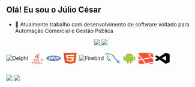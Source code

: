 ## Olá! Eu sou o Júlio César

- 🔭 Atualmente trabalho com desenvolvimento de software voltado para Automação Comercial e Gestão Pública

<div align="center" dir="auto">
  <a href="https://github.com/julioaguillar">
  <img height="180em" src="https://github-readme-stats.vercel.app/api?username=julioaguillar&show_icons=true&theme=dracula">  
  <img height="180em" src="https://github-readme-stats.vercel.app/api/top-langs/?username=julioaguillar&amp;layout=compact&amp;langs_count=7&amp;theme=dracula" style="max-width: 100%;">
</a></div>

<div dir="auto"><br>  
  <img align="center" alt="Delphi" height="30" width="30" src="https://www.embarcadero.com/images/logos/delphi-logo-128.png" style="max-width: 100%;">  
  <img align="center" alt="Java" height="30" width="40" src="https://raw.githubusercontent.com/devicons/devicon/master/icons/java/java-plain.svg" style="max-width: 100%;">
  <img align="center" alt="PHP" height="30" width="40" src="https://raw.githubusercontent.com/devicons/devicon/master/icons/php/php-plain.svg" style="max-width: 100%;">
  <img align="center" alt="HTML" height="30" width="40" src="https://raw.githubusercontent.com/devicons/devicon/master/icons/html5/html5-original.svg" style="max-width: 100%;">  
  <img align="center" alt="Firebird" height="30" width="30" src="https://firebirdsql.org/file/about/firebird-logo-32.png" style="max-width: 100%;">  
  <img align="center" alt="Mysql" height="30" width="40" src="https://raw.githubusercontent.com/devicons/devicon/master/icons/mysql/mysql-plain.svg" style="max-width: 100%;">  
  <img align="center" alt="Android" height="30" width="40" src="https://raw.githubusercontent.com/devicons/devicon/master/icons/android/android-plain.svg" style="max-width: 100%;">
  <img align="center" alt="Laravel" height="30" width="40" src="https://raw.githubusercontent.com/devicons/devicon/master/icons/laravel/laravel-plain.svg" style="max-width: 100%;">
  <img align="center" alt="VScode" height="30" width="40" src="https://raw.githubusercontent.com/devicons/devicon/master/icons/vscode/vscode-plain.svg" style="max-width: 100%;">
</div>

##

<div>
  <a href="mailto:julioaguilar@outlook.com.br"><img src="https://img.shields.io/badge/Microsoft_Outlook-0078D4?style=for-the-badge&logo=microsoft-outlook&logoColor=white" style="max-width: 100%;"></a>
  <a href="https://www.linkedin.com/in/j%C3%BAlio-c%C3%A9sar-b-aguilar-ab6942229" rel="nofollow"><img src="https://img.shields.io/badge/LinkedIn-0077B5?style=for-the-badge&logo=linkedin&logoColor=white" style="max-width: 100%;"></a>
</div>
